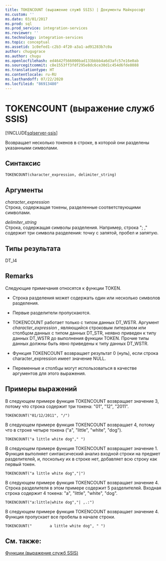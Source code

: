 ```yaml
---
title: TOKENCOUNT (выражение служб SSIS) | Документы Майкрософт
ms.custom: ''
ms.date: 03/01/2017
ms.prod: sql
ms.prod_service: integration-services
ms.reviewer: ''
ms.technology: integration-services
ms.topic: conceptual
ms.assetid: 1c0efed1-c2b3-4f20-a3a1-ad91283b7c0a
author: chugugrace
ms.author: chugu
ms.openlocfilehash: ed4642f566000bad133bbbb4a6d3afc57e16e0ab
ms.sourcegitcommit: c8e1553ff3fdf295e8dc6ce30d1c454d6fde8088
ms.translationtype: HT
ms.contentlocale: ru-RU
ms.lasthandoff: 07/22/2020
ms.locfileid: "86913480"
---
```

# <a name="tokencount-ssis-expression"></a>TOKENCOUNT (выражение служб SSIS)

[!INCLUDE[sqlserver-ssis](../../includes/applies-to-version/sqlserver-ssis.md)]


  Возвращает несколько токенов в строке, в которой они разделены указанными символами.  
  
## <a name="syntax"></a>Синтаксис  
  
```  
TOKENCOUNT(character_expression, delimiter_string)  
```  
  
## <a name="arguments"></a>Аргументы  
 *character_expression*  
 Строка, содержащая токены, разделенные соответствующими символами.  
  
 *delimiter_string*  
 Строка, содержащая символы разделения. Например, строка "; ," содержит три символа разделения: точку с запятой, пробел и запятую.  
  
## <a name="result-types"></a>Типы результата  
 DT_I4  
  
## <a name="remarks"></a>Remarks  
 Следующие примечания относятся к функции TOKEN.  
  
-   Строка разделения может содержать один или несколько символов разделения.  
  
-   Первые разделители пропускаются.  
  
-   TOKENCOUNT работает только с типом данных DT_WSTR. Аргумент *character_expression* , являющийся строковым литералом или столбцом данных с типом данных DT_STR, неявно приведен к типу данных DT_WSTR до выполнения функции TOKEN. Прочие типы данных должны быть явно приведены к типу данных DT_WSTR.  
  
-   Функция TOKENCOUNT возвращает результат 0 (нуль), если строка character_expression имеет значение NULL.  
  
-   Переменные и столбцы могут использоваться в качестве аргументов для этого выражения.  
  
## <a name="expression-examples"></a>Примеры выражений  
 В следующем примере функция TOKENCOUNT возвращает значение 3, потому что строка содержит три токена: "01", "12", "2011".  
  
```  
TOKENCOUNT("01/12/2011", "/")  
```  
  
 В следующем примере функция TOKENCOUNT возвращает 4, потому что в строке четыре токена ("a", "little", "white", "dog").  
  
```  
TOKENCOUNT("a little white dog"," ")  
```  
  
 В следующем примере функция TOKENCOUNT возвращает значение 1. Функция выполняет синтаксический анализ входной строки на предмет разделителей, и, поскольку их в строке нет, добавляет всю строку как первый токен.  
  
```  
TOKENCOUNT("a little white dog","|")  
```  
  
 В следующем примере функция TOKENCOUNT возвращает значение 4. Строка разделителя в этом примере содержит 5 разделителей. Входная строка содержит 4 токена: "a", "little", "white", "dog".  
  
```  
TOKENCOUNT("a:little|white dog","| ,.:")  
```  
  
 В следующем примере функция TOKENCOUNT возвращает значение 4. Функция пропускает все пробелы в начале строки.  
  
```  
TOKENCOUNT("        a little white dog", " ")  
```  
  
## <a name="see-also"></a>См. также:  
 [Функции (выражение служб SSIS)](../../integration-services/expressions/functions-ssis-expression.md)  
  
  
